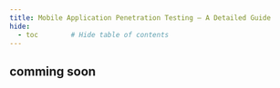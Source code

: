 ```yaml
---
title: Mobile Application Penetration Testing – A Detailed Guide
hide:
  - toc        # Hide table of contents
---
```


## comming soon